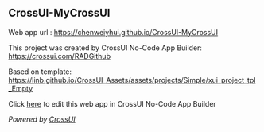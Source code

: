 ## CrossUI-MyCrossUI
Web app url : https://chenweiyhui.github.io/CrossUI-MyCrossUI

This project was created by CrossUI No-Code App Builder: https://crossui.com/RADGithub

Based on template: https://linb.github.io/CrossUI_Assets/assets/projects/Simple/xui_project_tpl_Empty

Click [here](https://crossui.com/RADGithub/#!from=github&owner=chenweiyhui&repo=CrossUI-MyCrossUI) to edit this web app in CrossUI No-Code App Builder

<i>Powered by [CrossUI](https://crossui.com)</i>
